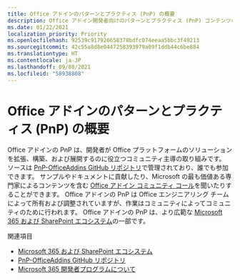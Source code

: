 ```yaml
---
title: Office アドインのパターンとプラクティス (PnP) の概要
description: Office アドイン開発者向けのパターンとプラクティス (PnP) コンテンツの概要。
ms.date: 01/22/2021
localization_priority: Priority
ms.openlocfilehash: 92539c917926658378bdfc074eeaa5bbc3f49213
ms.sourcegitcommit: 42c55a8d8e0447258393979a09f1ddb44c6be884
ms.translationtype: HT
ms.contentlocale: ja-JP
ms.lasthandoff: 09/08/2021
ms.locfileid: "58938808"
---
```

# <a name="overview-of-patterns-and-practices-pnp-for-office-add-ins"></a>Office アドインのパターンとプラクティス (PnP) の概要

Office アドインの PnP は、開発者が Office プラットフォームのソリューションを拡張、構築、および展開するのに役立つコミュニティ主導の取り組みです。 ソースは [PnP-OfficeAddins GitHub リポジトリ](https://github.com/OfficeDev/PnP-OfficeAddins)で管理されており、誰でも参加できます。 サンプルやドキュメントに貢献したり、Microsoft の最も価値ある専門家によるコンテンツを含む [Office アドイン コミュニティ コール](https://pnp.github.io/#community)を聞いたりすることができます。 Office アドインの PnP は Office エンジニアリング チームによって所有および調整されていますが、作業はコミュニティによってコミュニティのために行われます。 Office アドインの PnP は、より広範な [Microsoft 365 および SharePoint エコシステム](https://developer.microsoft.com/office/blogs/microsoft-365-sharepoint-ecosystem-pnp-august-2020-update/)の一部です。

関連項目
- [Microsoft 365 および SharePoint エコシステム](https://developer.microsoft.com/office/blogs/microsoft-365-sharepoint-ecosystem-pnp-august-2020-update/)
- [PnP-OfficeAddins GitHub リポジトリ](https://github.com/OfficeDev/PnP-OfficeAddins)
- [Microsoft 365 開発者プログラムについて](https://developer.microsoft.com/microsoft-365/dev-program)
